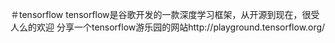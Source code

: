 ＃tensorflow
tensorflow是谷歌开发的一款深度学习框架，从开源到现在，很受人么的欢迎
分享一个tensorflow游乐园的网站http://playground.tensorflow.org/
